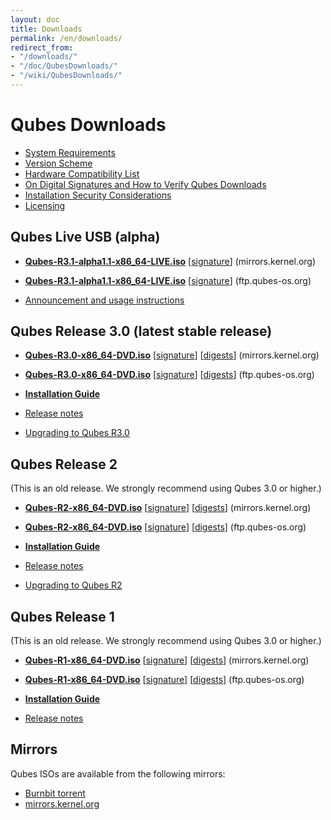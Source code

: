```yaml
---
layout: doc
title: Downloads
permalink: /en/downloads/
redirect_from:
- "/downloads/"
- "/doc/QubesDownloads/"
- "/wiki/QubesDownloads/"
---
```


Qubes Downloads
===============

-   [System Requirements](/doc/SystemRequirements/)
-   [Version Scheme](/doc/VersionScheme/)
-   [Hardware Compatibility List](/hcl/)
-   [On Digital Signatures and How to Verify Qubes Downloads](/doc/VerifyingSignatures/)
-   [Installation Security Considerations](/doc/InstallSecurity/)
-   [Licensing](/doc/QubesLicensing/)

Qubes Live USB (alpha)
----------------------

-   [**Qubes-R3.1-alpha1.1-x86_64-LIVE.iso**](https://mirrors.kernel.org/qubes/iso/Qubes-R3.1-alpha1.1-x86_64-LIVE.iso)
      [[signature](https://mirrors.kernel.org/qubes/iso/Qubes-R3.1-alpha1.1-x86_64-LIVE.iso.asc)]
      (mirrors.kernel.org)
-   [**Qubes-R3.1-alpha1.1-x86_64-LIVE.iso**](https://ftp.qubes-os.org/iso/Qubes-R3.1-alpha1.1-x86_64-LIVE.iso)
      [[signature](https://ftp.qubes-os.org/iso/Qubes-R3.1-alpha1.1-x86_64-LIVE.iso.asc)]
      (ftp.qubes-os.org)

-   [Announcement and usage instructions](https://groups.google.com/d/msg/qubes-users/IQdCEpkooto/iyMh3LuzCAAJ)

Qubes Release 3.0 (latest stable release)
-------------------------------------

-   [**Qubes-R3.0-x86_64-DVD.iso**](https://mirrors.kernel.org/qubes/iso/Qubes-R3.0-x86_64-DVD.iso)
      [[signature](https://mirrors.kernel.org/qubes/iso/Qubes-R3.0-x86_64-DVD.iso.asc)]
      [[digests](https://mirrors.kernel.org/qubes/iso/Qubes-R3.0-x86_64-DVD.iso.DIGESTS)]
      (mirrors.kernel.org)
-   [**Qubes-R3.0-x86_64-DVD.iso**](https://ftp.qubes-os.org/iso/Qubes-R3.0-x86_64-DVD.iso)
      [[signature](https://ftp.qubes-os.org/iso/Qubes-R3.0-x86_64-DVD.iso.asc)]
      [[digests](https://ftp.qubes-os.org/iso/Qubes-R3.0-x86_64-DVD.iso.DIGESTS)]
      (ftp.qubes-os.org)

-   [**Installation Guide**](/doc/InstallationGuide/)
-   [Release notes](/doc/releases/3.0/release-notes/)
-   [Upgrading to Qubes R3.0](/doc/releases/3.0/release-notes/#upgrading)

Qubes Release 2
---------------------------------------

(This is an old release. We strongly recommend using Qubes 3.0 or higher.)

-   [**Qubes-R2-x86_64-DVD.iso**](https://mirrors.kernel.org/qubes/iso/Qubes-R2-x86_64-DVD.iso)
      [[signature](https://mirrors.kernel.org/qubes/iso/Qubes-R2-x86_64-DVD.iso.asc)]
      [[digests](https://mirrors.kernel.org/qubes/iso/Qubes-R2-x86_64-DVD.iso.DIGESTS)]
      (mirrors.kernel.org)
-   [**Qubes-R2-x86_64-DVD.iso**](https://ftp.qubes-os.org/iso/Qubes-R2-x86_64-DVD.iso)
      [[signature](https://ftp.qubes-os.org/iso/Qubes-R2-x86_64-DVD.iso.asc)]
      [[digests](https://ftp.qubes-os.org/iso/Qubes-R2-x86_64-DVD.iso.DIGESTS)]
      (ftp.qubes-os.org)

-   [**Installation Guide**](/doc/InstallationGuide/)
-   [Release notes](/doc/releases/2.0/release-notes/)
-   [Upgrading to Qubes R2](/doc/releases/2.0/release-notes/#upgrading)

Qubes Release 1
---------------

(This is an old release. We strongly recommend using Qubes 3.0 or higher.)

-   [**Qubes-R1-x86_64-DVD.iso**](https://mirrors.kernel.org/qubes/iso/Qubes-R1-x86_64-DVD.iso)
      [[signature](https://mirrors.kernel.org/qubes/iso/Qubes-R1-x86_64-DVD.iso.asc)]
      [[digests](https://mirrors.kernel.org/qubes/iso/Qubes-R1-x86_64-DVD.iso.DIGESTS)]
      (mirrors.kernel.org)
-   [**Qubes-R1-x86_64-DVD.iso**](https://ftp.qubes-os.org/iso/Qubes-R1-x86_64-DVD.iso)
      [[signature](https://ftp.qubes-os.org/iso/Qubes-R1-x86_64-DVD.iso.asc)]
      [[digests](https://ftp.qubes-os.org/iso/Qubes-R1-x86_64-DVD.iso.DIGESTS)]
      (ftp.qubes-os.org)

-   [**Installation Guide**](/doc/InstallationGuide/)
-   [Release notes](/doc/releases/1.0/release-notes/)

Mirrors
-------

Qubes ISOs are available from the following mirrors:

-   [Burnbit torrent](http://burnbit.com/search?q=qubes)
-   [mirrors.kernel.org](https://mirrors.kernel.org/qubes/iso/)
